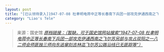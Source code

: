 ```yaml
---
layout: post
title: "[已认领待录入]1947-07-08 杜聿明电蒋中正等长春南下兵团一部攻克伊通西南之飞尔苏另部与攻占双阳之一八二师会师匪独三师向东逃窜刻吉林迄飞尔苏公路沿线已无匪踪等"
category: "Liao's Tele"
---
```



> 来源：国史馆 [*原档链接：（暂缺，可于国史馆网站搜索“1947-07-08 杜聿明电蒋中正等长春南下兵团一部攻克伊通西南之飞尔苏另部与攻占双阳之一八二师会师匪独三师向东逃窜刻吉林迄飞尔苏公路沿线已无匪踪等“）*]()
